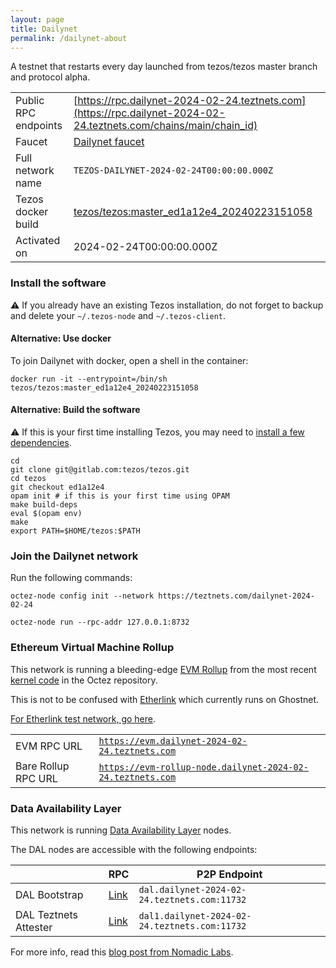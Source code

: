 ```yaml
---
layout: page
title: Dailynet
permalink: /dailynet-about
---
```


A testnet that restarts every day launched from tezos/tezos master branch and protocol alpha.

| | |
|-------|---------------------|
| Public RPC endpoints | [https://rpc.dailynet-2024-02-24.teztnets.com](https://rpc.dailynet-2024-02-24.teztnets.com/chains/main/chain_id)<br/> |
| Faucet | [Dailynet faucet](https://faucet.dailynet-2024-02-24.teztnets.com) |
| Full network name | `TEZOS-DAILYNET-2024-02-24T00:00:00.000Z` |
| Tezos docker build | [tezos/tezos:master_ed1a12e4_20240223151058](https://hub.docker.com/r/tezos/tezos/tags?page=1&ordering=last_updated&name=master_ed1a12e4_20240223151058) |
| Activated on | 2024-02-24T00:00:00.000Z |





### Install the software

⚠️  If you already have an existing Tezos installation, do not forget to backup and delete your `~/.tezos-node` and `~/.tezos-client`.



#### Alternative: Use docker

To join Dailynet with docker, open a shell in the container:

```
docker run -it --entrypoint=/bin/sh tezos/tezos:master_ed1a12e4_20240223151058
```

#### Alternative: Build the software

⚠️  If this is your first time installing Tezos, you may need to [install a few dependencies](https://tezos.gitlab.io/introduction/howtoget.html#setting-up-the-development-environment-from-scratch).

```
cd
git clone git@gitlab.com:tezos/tezos.git
cd tezos
git checkout ed1a12e4
opam init # if this is your first time using OPAM
make build-deps
eval $(opam env)
make
export PATH=$HOME/tezos:$PATH
```

### Join the Dailynet network

Run the following commands:

```
octez-node config init --network https://teztnets.com/dailynet-2024-02-24

octez-node run --rpc-addr 127.0.0.1:8732
```


### Ethereum Virtual Machine Rollup

This network is running a bleeding-edge [EVM Rollup](https://docs.etherlink.com/welcome/what-is-etherlink) from the most recent [kernel code](https://gitlab.com/tezos/tezos/-/tree/master/etherlink) in the Octez repository.

This is not to be confused with [Etherlink](https://docs.etherlink.com/get-started/connect-your-wallet-to-etherlink) which currently runs on Ghostnet.

[For Etherlink test network, go here](https://docs.etherlink.com/get-started/connect-your-wallet-to-etherlink).

| | |
|-------|---------------------|
| EVM RPC URL | [`https://evm.dailynet-2024-02-24.teztnets.com`](https://evm.dailynet-2024-02-24.teztnets.com) |
| Bare Rollup RPC URL | [`https://evm-rollup-node.dailynet-2024-02-24.teztnets.com`](https://evm-rollup-node.dailynet-2024-02-24.teztnets.com/global/block/head) |




### Data Availability Layer

This network is running [Data Availability Layer](https://tezos.gitlab.io/shell/dal.html) nodes.


The DAL nodes are accessible with the following endpoints:

| | RPC | P2P Endpoint |
|------------|---------|--------------|
| DAL Bootstrap | [Link](https://dal-bootstrap-rpc.dailynet-2024-02-24.teztnets.com/p2p/gossipsub/scores) | `dal.dailynet-2024-02-24.teztnets.com:11732` |
| DAL Teztnets Attester | [Link](https://dal-attester-rpc.dailynet-2024-02-24.teztnets.com/p2p/gossipsub/scores) | `dal1.dailynet-2024-02-24.teztnets.com:11732` |


For more info, read this [blog post from Nomadic Labs](https://research-development.nomadic-labs.com/data-availability-layer-tezos.html).




